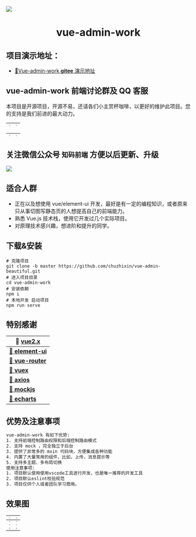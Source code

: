 <img src="http://qingqingxuan.gitee.io/images/logo.png" align="center" />

<h1 align = "center">vue-admin-work</h1>

## 项目演示地址：

- [🎉Vue-admin-work **gitee** 演示地址](http://qingqingxuan.gitee.io/vue-admin-work)

## vue-admin-work 前端讨论群及 QQ 客服

本项目是开源项目，开源不易，还请各们小主赏杯咖啡，以更好的维护此项目。您的支持是我们前进的最大动力。

| <img src="http://qingqingxuan.gitee.io/images/wx-donation.jpg" style="zoom:20%;" /> | <img src="http://qingqingxuan.gitee.io/images/ali-donation.jpg" style="zoom:20%;" /> |
| :---------------------------------------------------------------------------------: | :----------------------------------------------------------------------------------: |


| <img src="http://qingqingxuan.gitee.io/images/qq-custom.png" style="zoom:20%;" /> | <img src="http://qingqingxuan.gitee.io/images/qq-vip-group.png" style="zoom:20%;" /> |
| :-------------------------------------------------------------------------------: | :----------------------------------------------------------------------------------: |


## 关注微信公众号 `知码前端` 方便以后更新、升级

<img src="http://qingqingxuan.gitee.io/images/wx-service.jpg"/>

## 适合人群

- 正在以及想使用 vue/element-ui 开发，最好是有一定的编程知识，或者原来只从事切图写静态页的人想提高自己的前端能力。
- 熟悉 Vue.js 技术栈，使用它开发过几个实际项目。
- 对原理技术感兴趣，想进阶和提升的同学。

## 下载&安装

```shell
# 克隆项目
git clone -b master https://github.com/chuzhixin/vue-admin-beautiful.git
# 进入项目目录
cd vue-admin-work
# 安装依赖
npm i
# 本地开发 启动项目
npm run serve
```

## 特别感谢

| **🚀 [vue2.x](https://cn.vuejs.org/)**                     |
| ---------------------------------------------------------- |
| **[🚀 element-ui](https://element.eleme.cn/)**             |
| **[🚀 vue-router](https://router.vuejs.org/)**             |
| **[🚀 vuex](https://vuex.vuejs.org/)**                     |
| **[🚀 axios](http://www.axios-js.com/)**                   |
| **[🚀 mockjs](http://mockjs.com/)**                        |
| **[🚀 echarts](https://echarts.apache.org/zh/index.html)** |

## 优势及注意事项

```tex
vue-admin-work 有如下优势:
1. 支持前端控制路由权限和后端控制路由模式
2. 支持 mock ，完全独立于后台
3. 提供了非常多的 mxin 代码块，方便集成各种功能
4. 内置了大量常用的组件，比如，上传，消息提示等
5. 支持多主题、多布局切换
使用注意事项:
1. 项目默认使用使用vscode工具进行开发，也是唯一推荐的开发工具
2. 项目默认eslint校验规范
3. 项目仅供个人或者团队学习商用。
```

## 效果图

| <img src="http://qingqingxuan.gitee.io/images/project-image-1.png" style="zoom:20%;" /> | <img src="http://qingqingxuan.gitee.io/images/project-image-2.jpg" style="zoom:20%;" /> |
| :-------------------------------------------------------------------------------------: | --------------------------------------------------------------------------------------- |
| <img src="http://qingqingxuan.gitee.io/images/project-image-3.png" style="zoom:20%;" /> | <img src="http://qingqingxuan.gitee.io/images/project-image-4.png" style="zoom:20%;" /> |
| <img src="http://qingqingxuan.gitee.io/images/project-image-5.png" style="zoom:20%;" /> | <img src="http://qingqingxuan.gitee.io/images/project-image-6.png" style="zoom:20%;" /> |
| <img src="http://qingqingxuan.gitee.io/images/project-image-7.png" style="zoom:20%;" /> | <img src="http://qingqingxuan.gitee.io/images/project-image-8.png" style="zoom:20%;" /> |
